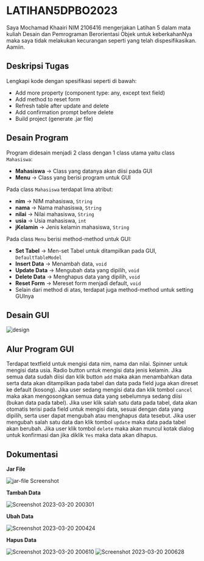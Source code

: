 # LATIHAN5DPBO2023
Saya Mochamad Khaairi NIM 2106416 mengerjakan Latihan 5 dalam mata kuliah Desain dan Pemrograman Berorientasi Objek untuk keberkahanNya maka saya tidak melakukan kecurangan seperti yang telah dispesifikasikan. Aamiin.

## Deskripsi Tugas
Lengkapi kode dengan spesifikasi seperti di bawah:
* Add more property (component type: any, except text field)
* Add method to reset form
* Refresh table after update and delete
* Add confirmation prompt before delete
* Build project (generate .jar file)

## Desain Program
Program didesain menjadi 2 class dengan 1 class utama yaitu class `Mahasiswa`:
* **Mahasiswa** -> Class yang datanya akan diisi pada GUI
* **Menu** -> Class yang berisi program untuk GUI

Pada class `Mahasiswa` terdapat lima atribut:
* **nim** -> NIM mahasiswa, `String`
* **nama** -> Nama mahasiswa, `String`
* **nilai** -> Nilai mahasiswa, `String`
* **usia** -> Usia mahasiswa, `int`
* **jKelamin** -> Jenis kelamin mahasiswa, `String`

Pada class `Menu` berisi method-method untuk GUI:
* **Set Tabel** -> Men-set Tabel untuk ditampilkan pada GUI, `DefaultTableModel`
* **Insert Data** -> Menambah data, `void`
* **Update Data** -> Mengubah data yang dipilih, `void`
* **Delete Data** -> Menghapus data yang dipilih, `void`
* **Reset Form** -> Mereset form menjadi default, `void`
* Selain dari method di atas, terdapat juga method-method untuk setting GUInya

## Desain GUI
![design](https://user-images.githubusercontent.com/100757455/226342082-c12e0e27-406d-4e64-a80e-0da7a20bbe9c.png)

## Alur Program GUI
Terdapat textfield untuk mengisi data nim, nama dan nilai. Spinner untuk mengisi data usia. Radio button untuk mengisi data jenis kelamin. Jika semua data sudah diisi dan klik button `add` maka akan menambahkan data serta data akan ditampilkan pada tabel dan data pada field juga akan direset ke default (kosong). Jika user sedang mengisi data dan klik tombol `cancel` maka akan mengosongkan semua data yang sebelumnya sedang diisi (bukan data pada tabel). Jika user klik salah satu data pada tabel, data akan otomatis terisi pada field untuk mengisi data, sesuai dengan data yang dipilih, serta user dapat mengubah atau menghapus data tesebut. Jika user mengubah salah satu data dan klik tombol `update` maka data pada tabel akan berubah. Jika user klik tombol `delete` maka akan muncul kotak dialog untuk konfirmasi dan jika diklik `Yes` maka data akan dihapus.

## Dokumentasi
**Jar File**

![jar-file Screenshot](https://user-images.githubusercontent.com/100757455/226346274-843e87a3-d7e3-4454-8732-fe733b9135d1.png)

**Tambah Data**

![Screenshot 2023-03-20 200301](https://user-images.githubusercontent.com/100757455/226346811-07545f3a-fc7c-4631-959c-079ed9e18b46.png)

**Ubah Data**

![Screenshot 2023-03-20 200424](https://user-images.githubusercontent.com/100757455/226347101-f0f540e9-668c-46c1-9611-793a8ec40e68.png)

**Hapus Data**

![Screenshot 2023-03-20 200610](https://user-images.githubusercontent.com/100757455/226347610-4b776eb0-7aca-4e7d-bfd4-dcdabea96db5.png)
![Screenshot 2023-03-20 200628](https://user-images.githubusercontent.com/100757455/226347651-4397af81-e6eb-436a-8e7e-f9603ed2ba7f.png)

